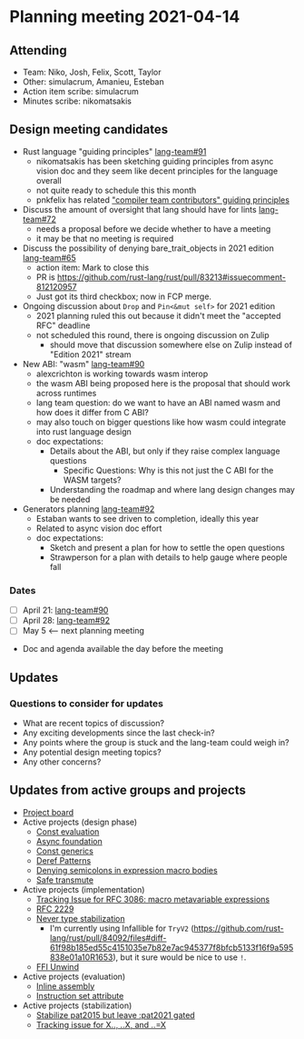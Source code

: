 # Planning meeting 2021-04-14

## Attending

* Team: Niko, Josh, Felix, Scott, Taylor
* Other: simulacrum, Amanieu, Esteban
* Action item scribe: simulacrum
* Minutes scribe: nikomatsakis

## Design meeting candidates

* Rust language "guiding principles" [lang-team#91](https://github.com/rust-lang/lang-team/issues/91)
    * nikomatsakis has been sketching guiding principles from async vision doc and they seem like decent principles for the language overall
    * not quite ready to schedule this this month
    * pnkfelix has related ["compiler team contributors" guiding principles](https://hackmd.io/TYGRjVIbSBmxpbcfDzll-w)
* Discuss the amount of oversight that lang should have for lints [lang-team#72](https://github.com/rust-lang/lang-team/issues/72)
    * needs a proposal before we decide whether to have a meeting
    * it may be that no meeting is required
* Discuss the possibility of denying bare_trait_objects in 2021 edition [lang-team#65](https://github.com/rust-lang/lang-team/issues/65)
    * action item: Mark to close this
    * PR is https://github.com/rust-lang/rust/pull/83213#issuecomment-812120957
    * Just got its third checkbox; now in FCP merge.
* Ongoing discussion about `Drop` and `Pin<&mut self>` for 2021 edition
    * 2021 planning ruled this out because it didn't meet the "accepted RFC" deadline
    * not scheduled this round, there is ongoing discussion on Zulip
        * should move that discussion somewhere else on Zulip instead of "Edition 2021" stream
* New ABI: "wasm" [lang-team#90](https://github.com/rust-lang/lang-team/issues/90)
    * alexcrichton is working towards wasm interop
    * the wasm ABI being proposed here is the proposal that should work across runtimes
    * lang team question: do we want to have an ABI named wasm and how does it differ from C ABI?
    * may also touch on bigger questions like how wasm could integrate into rust language design
    * doc expectations:
        * Details about the ABI, but only if they raise complex language questions
            * Specific Questions: Why is this not just the C ABI for the WASM targets?
        * Understanding the roadmap and where lang design changes may be needed
* Generators planning [lang-team#92](https://github.com/rust-lang/lang-team/issues/92)
    * Estaban wants to see driven to completion, ideally this year
    * Related to async vision doc effort
    * doc expectations:
        * Sketch and present a plan for how to settle the open questions
        * Strawperson for a plan with details to help gauge where people fall

### Dates

* [ ] April 21: [lang-team#90](https://github.com/rust-lang/lang-team/issues/90)
* [ ] April 28: [lang-team#92](https://github.com/rust-lang/lang-team/issues/92)
* [ ] May 5 <-- next planning meeting
* Doc and agenda available the day before the meeting

## Updates

### Questions to consider for updates

* What are recent topics of discussion?
* Any exciting developments since the last check-in?
* Any points where the group is stuck and the lang-team could weigh in?
* Any potential design meeting topics?
* Any other concerns?

## Updates from active groups and projects

* [Project board](https://github.com/rust-lang/lang-team/projects/2)
* Active projects (design phase)
    * [Const evaluation](https://github.com/rust-lang/lang-team/issues/22)
    * [Async foundation](https://github.com/rust-lang/lang-team/issues/33)
    * [Const generics](https://github.com/rust-lang/lang-team/issues/51)
    * [Deref Patterns](https://github.com/rust-lang/lang-team/issues/88)
    * [Denying semicolons in expression macro bodies](https://github.com/rust-lang/rust/issues/79813)
    * [Safe transmute](https://github.com/rust-lang/lang-team/issues/21)
* Active projects (implementation)
    * [Tracking Issue for RFC 3086: macro metavariable expressions](https://github.com/rust-lang/rust/issues/83527)
    * [RFC 2229](https://github.com/rust-lang/lang-team/issues/50)
    * [Never type stabilization](https://github.com/rust-lang/lang-team/issues/60#issuecomment-814509681)
        * I'm currently using Infallible for `TryV2` (https://github.com/rust-lang/rust/pull/84092/files#diff-61f98b185ed55c4151035e7b82e7ac945377f8bfcb5133f16f9a595838e01a10R1653), but it sure would be nice to use `!`.
    * [FFI Unwind](https://github.com/rust-lang/lang-team/issues/19)
* Active projects (evaluation)
    * [Inline assembly](https://github.com/rust-lang/rust/issues/72016)
    * [Instruction set attribute](https://github.com/rust-lang/rust/issues/74727)
* Active projects (stabilization)
    * [Stabilize pat2015 but leave :pat2021 gated](https://github.com/rust-lang/rust/pull/83386)
    * [Tracking issue for X.., ..X, and ..=X](https://github.com/rust-lang/rust/issues/67264)
